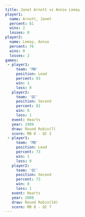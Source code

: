 ```yaml
---
title: Janet Arnott vs Annie Lemay
player1:             
  name: Arnott, Janet
  percent: 81        
  wins: 2            
  losses: 0          
player2:             
  name: Lemay, Annie 
  percent: 76        
  wins: 0            
  losses: 2          
games:
 - player1:        
     team: 'MB'    
     position: Lead
     percent: 93   
     win: 1        
     loss: 0       
   player2:          
     team: 'QC'      
     position: Second
     percent: 81     
     win: 0          
     loss: 1         
   event: Hearts       
   year: 1999          
   draw: Round Robin(7)
   score: MB 8 - QC 3  
 - player1:        
     team: 'MB'    
     position: Lead
     percent: 73   
     win: 1        
     loss: 0       
   player2:          
     team: 'QC'      
     position: Second
     percent: 73     
     win: 0          
     loss: 1         
   event: Hearts        
   year: 2000           
   draw: Round Robin(14)
   score: MB 8 - QC 7   
---
```

